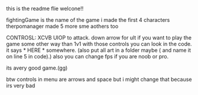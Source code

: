 this is the readme flie 
welcone!!

fightingGame is the name of the game
i made the first 4 characters
therpomanager made 5 more
sme aothers too


CONTROSL: XCVB UIOP to attack. down arrow for ult
if you want to play the game some other way than 1v1 with those controls you can look in the code. it says * HERE * somewhere. (also put all art in a folder maybe ( and name it on line 5 in code).)
also you can change fps if you are noob or pro.

its avery good game.(gg)


btw controls in menu are arrows and space but i might change that because irs very bad
